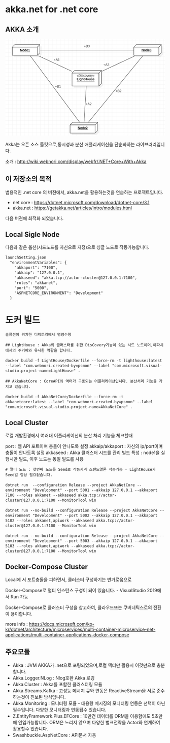 # akka.net for .net core

## AKKA 소개

![akkasystem](./Doc/akkasystem.png)


Akka는 오픈 소스 툴킷으로,동시성과 분산 애플리케이션을 단순화하는 라이브러리입니다.


소개 : http://wiki.webnori.com/display/webfr/.NET+Core+With+Akka


## 이 저장소의 목적

범용적인 .net core 의 버젼에서, akka.net을 활용하는것을 연습하는 프로젝트입니다.

- net core : https://dotnet.microsoft.com/download/dotnet-core/3.1
- akka.net : https://getakka.net/articles/intro/modules.html


다음 버젼에 최적화 되었습니다.


## Local Sigle Node

다음과 같은 옵션(시드노드를 자신으로 지정)으로 싱글 노드로 작동가능합니다.

    launchSetting.json
      "environmentVariables": {
        "akkaport": "7100",
        "akkaip": "127.0.0.1",
        "akkaseed": "akka.tcp://actor-cluster@127.0.0.1:7100",
        "roles": "akkanet",
        "port": "5000",
        "ASPNETCORE_ENVIRONMENT": "Development"
      }

# 도커 빌드

    솔류션이 위치한 디렉토리에서 명령수행

    ## LightHouse : Akka의 클러스터를 위한 DisCovery기능이 있는 시드 노드이며,아파치에서의 주키퍼와 유사한 역활을 합니다.

    docker build -f LightHouse/Dockerfile --force-rm -t lighthouse:latest --label "com.webnori.created-by=psmon" --label "com.microsoft.visual-studio.project-name=LightHouse" .

    ## AkkaNetCore : CoreAPI와 액터가 구동되는 어플리케이션입니다. 분산처리 기능을 가지고 있습니다.

    docker build -f AkkaNetCore/Dockerfile --force-rm -t akkanetcore:latest --label "com.webnori.created-by=psmon" --label "com.microsoft.visual-studio.project-name=AkkaNetCore" .
    

## Local Cluster

로컬 개발환경에서 여러대 어플리케이션의 분산 처리 기능을 체크할때

port : 웹 API 포트이며 충돌이 안나도록 설정
akkaip/akkaport : 자신의 ip/port이며 충돌이 안나도록 설정
akkaseed : Akka 클러스터 시드를 관리
빌드 특성 : node1을 실행시만 빌드, 이후 노드는 동일 빌드를 사용

    # 멀티 노드 : 첫번째 노드를 Seed로 작동시켜 스탠드얼론 작동가능 - LightHouse가 Seed일 항상 필요없습니다.

    dotnet run  --configuration Release --project AkkaNetCore --environment "Development" --port 5001 --akkaip 127.0.0.1 --akkaport 7100 --roles akkanet --akkaseed akka.tcp://actor-cluster@127.0.0.1:7100 --MonitorTool win
    
    dotnet run --no-build --configuration Release --project AkkaNetCore --environment "Development" --port 5002 --akkaip 127.0.0.1 --akkaport 5102 --roles akkanet,apiwork --akkaseed akka.tcp://actor-cluster@127.0.0.1:7100 --MonitorTool win
    
    dotnet run --no-build --configuration Release --project AkkaNetCore --environment "Development" --port 5003 --akkaip 127.0.0.1 --akkaport 5103 --roles akkanet,apiwork --akkaseed akka.tcp://actor-cluster@127.0.0.1:7100 --MonitorTool win


## Docker-Compose Cluster

Local에 서 포트충돌을 피하면서, 클러스터 구성하기는 번거로움으로

Docker-Compose로 멀티 인스턴스 구성이 되어 있습니다. - VisualStudio 2019에서 Run 가능

Docker-Compose로 클러스터 구성을 참고하여,  클라우드또는 쿠버네틱스로의 전환이 용이합니다.

more info : https://docs.microsoft.com/ko-kr/dotnet/architecture/microservices/multi-container-microservice-net-applications/multi-container-applications-docker-compose


## 주요모듈

- Akka : JVM AKKA가 .net으로 포팅되었으며,로컬 액터만 활용시 이것만으로 충분합니다.
- Akka.Logger.NLog : Nlog호환 Akka 로깅
- Akka.Cluster : Akka를 포함한 클러스터링 모듈
- Akka.Streams.Kafka : 고성능 메시지 큐와 연동은 ReactiveStream을 서로 준수하는것이 진보된 방식입니다.
- Akka.Monitoring : 모니터링 모듈 - 대용량 메시징의 모니터링 연동은 선택이 아닌 필수입니다. 다양한 모니터링과 연동됩수 있습니다.
- Z.EntityFramework.Plus.EFCore : 10만건 데이터를 ORM을 이용함에도 5초만에 인입가능합니다. ORM은 느리지 않으며 다양한 벌크전략을 Actor와 연계하여 활용할수 있습니다.
- Swashbuckle.AspNetCore : API문서 자동


